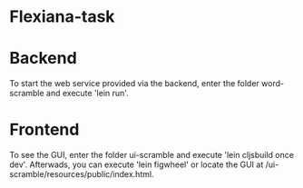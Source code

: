 # Flexiana-task
# Backend

To start the web service provided via the backend, enter the folder word-scramble and execute 'lein run'.

# Frontend

To see the GUI, enter the folder ui-scramble and execute 'lein cljsbuild once dev'. Afterwads, you can
execute 'lein figwheel' or locate the GUI at /ui-scramble/resources/public/index.html.
